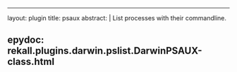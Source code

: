 
---
layout: plugin
title: psaux
abstract: |
    List processes with their commandline.

epydoc: rekall.plugins.darwin.pslist.DarwinPSAUX-class.html
---
